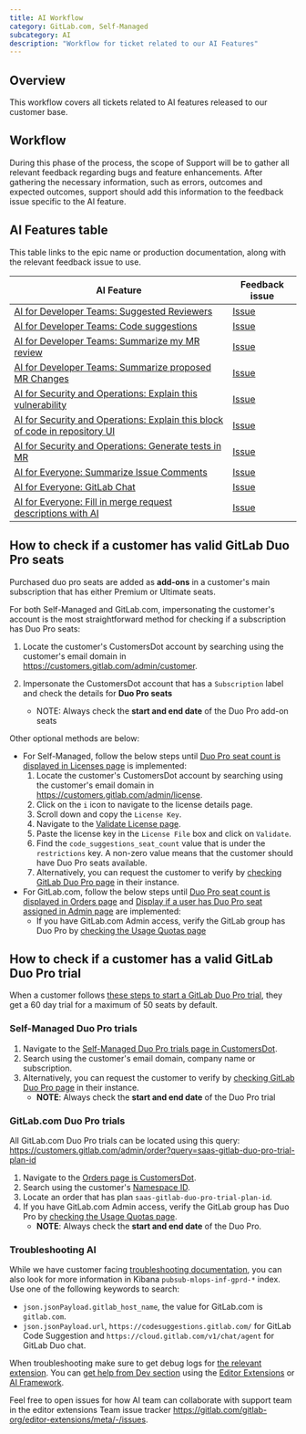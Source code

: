 ```yaml
---
title: AI Workflow
category: GitLab.com, Self-Managed
subcategory: AI
description: "Workflow for ticket related to our AI Features"
---
```


## Overview

This workflow covers all tickets related to AI features released to our customer base.

## Workflow

During this phase of the process, the scope of Support will be to gather all relevant feedback regarding bugs and feature enhancements.
After gathering the necessary information, such as errors, outcomes and expected outcomes, support should add this information to the feedback issue specific to the AI feature.

## AI Features table

This table links to the epic name or production documentation, along with the relevant feedback issue to use.

| AI Feature | Feedback issue |
| ------ | ------ |
| [AI for Developer Teams: Suggested Reviewers](https://docs.gitlab.com/ee/user/project/merge_requests/reviews/#suggested-reviewers) | [Issue](https://gitlab.com/gitlab-org/gitlab/-/issues/375624)    |
| [AI for Developer Teams: Code suggestions](https://docs.gitlab.com/ee/user/project/repository/code_suggestions.html) | [Issue](https://gitlab.com/gitlab-org/gitlab/-/issues/435783)       |
| [AI for Developer Teams: Summarize my MR review](https://gitlab.com/groups/gitlab-org/-/epics/10347) | [Issue](https://gitlab.com/gitlab-org/gitlab/-/issues/408991) |
| [AI for Developer Teams: Summarize proposed MR Changes](https://gitlab.com/groups/gitlab-org/-/epics/10223) | [Issue](https://gitlab.com/gitlab-org/gitlab/-/issues/443236) |
| [AI for Security and Operations: Explain this vulnerability](https://gitlab.com/groups/gitlab-org/-/epics/10642) | [Issue](https://gitlab.com/gitlab-org/gitlab/-/issues/413553) |
|  [AI for Security and Operations: Explain this block of code in repository UI](https://gitlab.com/groups/gitlab-org/-/epics/10218) | [Issue](https://gitlab.com/gitlab-org/gitlab/-/issues/407285#demo) |
| [AI for Security and Operations: Generate tests in MR](https://gitlab.com/groups/gitlab-org/-/epics/10366) | [Issue](https://gitlab.com/gitlab-org/gitlab/-/issues/408995) |
| [AI for Everyone: Summarize Issue Comments](https://gitlab.com/groups/gitlab-org/-/epics/10344) | [Issue](https://gitlab.com/gitlab-org/gitlab/-/issues/407779) |
| [AI for Everyone: GitLab Chat](https://gitlab.com/groups/gitlab-org/-/epics/10550) | [Issue](https://gitlab.com/gitlab-org/gitlab/-/issues/430124)|
| [AI for Everyone: Fill in merge request descriptions with AI](https://gitlab.com/groups/gitlab-org/-/epics/10591) | [Issue](https://gitlab.com/gitlab-org/gitlab/-/issues/416537)|

## How to check if a customer has valid GitLab Duo Pro seats

Purchased duo pro seats are added as **add-ons** in a customer's main subscription that has either Premium or Ultimate seats.

For both Self-Managed and GitLab.com, impersonating the customer's account is the most straightforward method for checking if a subscription has Duo Pro seats:

1. Locate the customer's CustomersDot account by searching using the customer's email domain in https://customers.gitlab.com/admin/customer.
1. Impersonate the CustomersDot account that has a `Subscription` label and check the details for **Duo Pro seats**

   - NOTE: Always check the **start and end date** of the Duo Pro add-on seats

Other optional methods are below:

- For Self-Managed, follow the below steps until [Duo Pro seat count is displayed in Licenses page](https://gitlab.com/gitlab-org/customers-gitlab-com/-/issues/9411) is implemented:
  1. Locate the customer's CustomersDot account by searching using the customer's email domain in https://customers.gitlab.com/admin/license.
  1. Click on the `i` icon to navigate to the license details page.
  1. Scroll down and copy the `License Key`.
  1. Navigate to the [Validate License page](https://customers.gitlab.com/admin/license/validate_license).
  1. Paste the license key in the `License File` box and click on `Validate`.
  1. Find the `code_suggestions_seat_count` value that is under the `restrictions` key. A non-zero value means that the customer should have Duo Pro seats available.
  1. Alternatively, you can request the customer to verify by [checking GitLab Duo Pro page](https://docs.gitlab.com/ee/subscriptions/subscription-add-ons.html#for-self-managed) in their instance.
- For GitLab.com, follow the below steps until [Duo Pro seat count is displayed in Orders page](https://gitlab.com/gitlab-org/customers-gitlab-com/-/issues/9411)
and [Display if a user has Duo Pro seat assigned in Admin page](https://gitlab.com/gitlab-org/gitlab/-/issues/457675) are implemented:
  - If you have GitLab.com Admin access, verify the GitLab group has Duo Pro by [checking the Usage Quotas page](https://docs.gitlab.com/ee/subscriptions/subscription-add-ons.html#for-gitlabcom)

## How to check if a customer has a valid GitLab Duo Pro trial

When a customer follows [these steps to start a GitLab Duo Pro trial](https://docs.gitlab.com/ee/subscriptions/subscription-add-ons.html#start-gitlab-duo-pro-trial), they get a 60 day trial for a maximum of 50 seats by default.

### Self-Managed Duo Pro trials

1. Navigate to the [Self-Managed Duo Pro trials page in CustomersDot](https://customers.gitlab.com/admin/trial).
1. Search using the customer's email domain, company name or subscription.
1. Alternatively, you can request the customer to verify by [checking GitLab Duo Pro page](https://docs.gitlab.com/ee/subscriptions/subscription-add-ons.html#for-self-managed) in their instance.
    - **NOTE**: Always check the **start and end date** of the Duo Pro trial

### GitLab.com Duo Pro trials

All GitLab.com Duo Pro trials can be located using this query: https://customers.gitlab.com/admin/order?query=saas-gitlab-duo-pro-trial-plan-id

1. Navigate to the [Orders page is CustomersDot](https://customers.gitlab.com/admin/order).
1. Search using the customer's [Namespace ID](https://docs.gitlab.com/ee/user/group/#get-the-group-id).
1. Locate an order that has plan `saas-gitlab-duo-pro-trial-plan-id`.
1. If you have GitLab.com Admin access, verify the GitLab group has Duo Pro by [checking the Usage Quotas page](https://docs.gitlab.com/ee/subscriptions/subscription-add-ons.html#for-gitlabcom).
   - **NOTE**: Always check the **start and end date** of the Duo Pro.

### Troubleshooting AI

While we have customer facing [troubleshooting documentation](https://docs.gitlab.com/ee/user/project/repository/code_suggestions/troubleshooting.html), you can also look for more information in Kibana `pubsub-mlops-inf-gprd-*` index. Use one of the following keywords to search:

- `json.jsonPayload.gitlab_host_name`, the value for GitLab.com is `gitlab.com`.
- `json.jsonPayload.url`, `https://codesuggestions.gitlab.com/` for GitLab Code Suggestion and `https://cloud.gitlab.com/v1/chat/agent` for GitLab Duo chat.

When troubleshooting make sure to get debug logs for [the relevant extension](http://gitlab.com/gitlab-org/editor-extensions).
You can [get help from Dev section](how-to-get-help.md#list-of-development-sections-and-corresponding-links-to-the-projects-for-requesting-help) using the [Editor Extensions](https://gitlab.com/gitlab-com/dev-sub-department/section-dev-request-for-help/-/blob/main/.gitlab/issue_templates/SupportRequestTemplate-EditorExtensions.md) or [AI Framework](https://gitlab.com/gitlab-com/dev-sub-department/section-dev-request-for-help/-/blob/main/.gitlab/issue_templates/SupportRequestTemplate-aiframework.md?ref_type=heads).

Feel free to open issues for how AI team can collaborate with support team in the editor extensions Team issue tracker https://gitlab.com/gitlab-org/editor-extensions/meta/-/issues.
